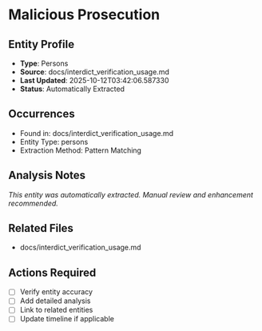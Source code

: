 # Malicious Prosecution

## Entity Profile
- **Type**: Persons
- **Source**: docs/interdict_verification_usage.md
- **Last Updated**: 2025-10-12T03:42:06.587330
- **Status**: Automatically Extracted

## Occurrences
- Found in: docs/interdict_verification_usage.md
- Entity Type: persons
- Extraction Method: Pattern Matching

## Analysis Notes
*This entity was automatically extracted. Manual review and enhancement recommended.*

## Related Files
- docs/interdict_verification_usage.md

## Actions Required
- [ ] Verify entity accuracy
- [ ] Add detailed analysis
- [ ] Link to related entities
- [ ] Update timeline if applicable
